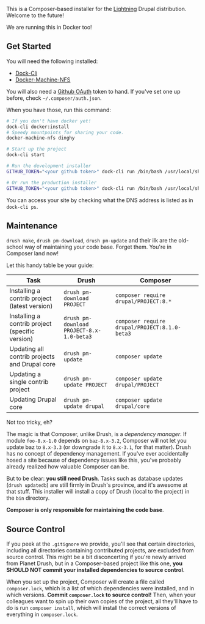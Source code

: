 This is a Composer-based installer for the [Lightning](https://www.drupal.org/project/lightning) Drupal distribution. Welcome to the future!

We are running this in Docker too!

## Get Started
You will need the following installed:

* [Dock-Cli](https://github.com/inviqa/dock-cli)
* [Docker-Machine-NFS](https://github.com/adlogix/docker-machine-nfs)

You will also need a [Github OAuth](https://github.com/settings/tokens) token to hand. If you've set one up before, check `~/.composer/auth.json`.

When you have those, run this command:
```bash
# If you don't have docker yet!
dock-cli docker:install
# Speedy mountpoints for sharing your code.
docker-machine-nfs dinghy

# Start up the project
dock-cli start

# Run the development installer
GITHUB_TOKEN="<your github token>" dock-cli run /bin/bash /usr/local/share/drupal8/development/install.sh

# Or run the production installer
GITHUB_TOKEN="<your github token>" dock-cli run /bin/bash /usr/local/share/drupal8/install.sh
```

You can access your site by checking what the DNS address is listed as in `dock-cli ps`.

## Maintenance
```drush make```, ```drush pm-download```, ```drush pm-update``` and their ilk are the old-school way of maintaining your code base. Forget them. You're in Composer land now!

Let this handy table be your guide:

| Task                                            | Drush                                         | Composer                                          |
|-------------------------------------------------|-----------------------------------------------|---------------------------------------------------|
| Installing a contrib project (latest version)   | ```drush pm-download PROJECT```               | ```composer require drupal/PROJECT:8.*```         |
| Installing a contrib project (specific version) | ```drush pm-download PROJECT-8.x-1.0-beta3``` | ```composer require drupal/PROJECT:8.1.0-beta3``` |
| Updating all contrib projects and Drupal core   | ```drush pm-update```                         | ```composer update```                             |
| Updating a single contrib project               | ```drush pm-update PROJECT```                 | ```composer update drupal/PROJECT```              |
| Updating Drupal core                            | ```drush pm-update drupal```                  | ```composer update drupal/core```                 |

Not too tricky, eh?

The magic is that Composer, unlike Drush, is a *dependency manager*. If module ```foo-8.x-1.0``` depends on ```baz-8.x-3.2```, Composer will not let you update baz to ```8.x-3.3``` (or downgrade it to ```8.x-3.1```, for that matter). Drush has no concept of dependency management. If you've ever accidentally hosed a site because of dependency issues like this, you've probably already realized how valuable Composer can be.

But to be clear: **you still need Drush**. Tasks such as database updates (```drush updatedb```) are still firmly in Drush's province, and it's awesome at that stuff. This installer will install a copy of Drush (local to the project) in the ```bin``` directory.

**Composer is only responsible for maintaining the code base**.

## Source Control
If you peek at the ```.gitignore``` we provide, you'll see that certain directories, including all directories containing contributed projects, are excluded from source control. This might be a bit disconcerting if you're newly arrived from Planet Drush, but in a Composer-based project like this one, **you SHOULD NOT commit your installed dependencies to source control**.

When you set up the project, Composer will create a file called ```composer.lock```, which is a list of which dependencies were installed, and in which versions. **Commit ```composer.lock``` to source control!** Then, when your colleagues want to spin up their own copies of the project, all they'll have to do is run ```composer install```, which will install the correct versions of everything in ```composer.lock```.

